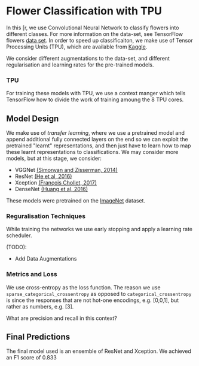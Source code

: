 # Flower Classification with TPU #

In this [r, we use Convolutional Neural Network to classify flowers into different classes. For more information on the data-set, see TensorFlow flowers [data set](https://www.tensorflow.org/datasets/catalog/tf_flowers). 
In order to speed up classificaiton, we make use of Tensor Processing Units (TPU), which are available from [Kaggle](https://www.kaggle.com/docs/tpu). 

We consider different augmentations to the data-set, and different regularisation and learning rates for the pre-trained models.


### TPU

For training these models with TPU, we use a context manger which tells TensorFlow how to divide the work of training amoung the 8 TPU cores.


## Model Design 

We make use of *transfer learning*, where we use a pretrained model and append additional fully connected layers on the end so we can exploit the pretrained "learnt" representations, and then just have to learn how to map these learnt representations to classifications. We may consider more models, but at this stage, we consider:

- VGGNet [(Simonyan and Zisserman, 2014)](https://arxiv.org/abs/1409.1556)
- ResNet [(He et al, 2016)](https://openaccess.thecvf.com/content_cvpr_2016/html/He_Deep_Residual_Learning_CVPR_2016_paper.html)
- Xception [(François Chollet, 2017)](https://arxiv.org/abs/1610.02357)
- DenseNet [(Huang et al, 2016)](https://arxiv.org/abs/1608.06993)

These models were pretrained on the [ImageNet](http://image-net.org/) dataset.

### Reguralisation Techniques
While training the networks we use early stopping and apply a learning rate scheduler.

(TODO):
- Add Data Augmentations


### Metrics and Loss

We use cross-entropy as the loss function. The reason we use `sparse_categorical_crossentropy` as opposed to `categorical_crossentropy` is since the responses that are not hot-one encodings, e.g. [0,0,1], but rather as numbers, e.g. [3]. 

What are precision and recall in this context?


## Final Predictions

The final model used is an ensemble of ResNet and Xception.
We achieved an F1 score of 0.833
